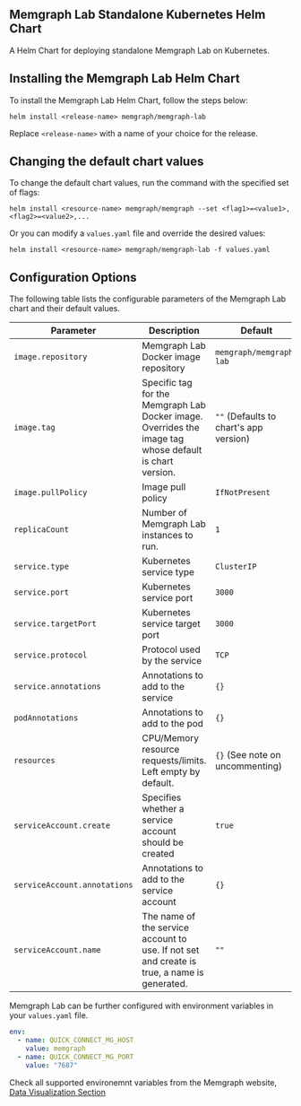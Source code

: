 ## Memgraph Lab Standalone Kubernetes Helm Chart
A Helm Chart for deploying standalone Memgraph Lab on Kubernetes.

## Installing the Memgraph Lab Helm Chart
To install the Memgraph Lab Helm Chart, follow the steps below:
```
helm install <release-name> memgraph/memgraph-lab
```
Replace `<release-name>` with a name of your choice for the release.

## Changing the default chart values
To change the default chart values, run the command with the specified set of flags:
```
helm install <resource-name> memgraph/memgraph --set <flag1>=<value1>,<flag2>=<value2>,...
```
Or you can modify a `values.yaml` file and override the desired values:
```
helm install <resource-name> memgraph/memgraph-lab -f values.yaml
```

## Configuration Options

The following table lists the configurable parameters of the Memgraph Lab chart and their default values.

| Parameter                    | Description                                                                                             | Default                                |
| ---------------------------- | ------------------------------------------------------------------------------------------------------- | -------------------------------------- |
| `image.repository`           | Memgraph Lab Docker image repository                                                                    | `memgraph/memgraph-lab`                |
| `image.tag`                  | Specific tag for the Memgraph Lab Docker image. Overrides the image tag whose default is chart version. | `""` (Defaults to chart's app version) |
| `image.pullPolicy`           | Image pull policy                                                                                       | `IfNotPresent`                         |
| `replicaCount`               | Number of Memgraph Lab instances to run.                                                                | `1`                                    |
| `service.type`               | Kubernetes service type                                                                                 | `ClusterIP`                            |
| `service.port`               | Kubernetes service port                                                                                 | `3000`                                 |
| `service.targetPort`         | Kubernetes service target port                                                                          | `3000`                                 |
| `service.protocol`           | Protocol used by the service                                                                            | `TCP`                                  |
| `service.annotations`        | Annotations to add to the service                                                                       | `{}`                                   |
| `podAnnotations`             | Annotations to add to the pod                                                                           | `{}`                                   |
| `resources`                  | CPU/Memory resource requests/limits. Left empty by default.                                             | `{}` (See note on uncommenting)        |
| `serviceAccount.create`      | Specifies whether a service account should be created                                                   | `true`                                 |
| `serviceAccount.annotations` | Annotations to add to the service account                                                               | `{}`                                   |
| `serviceAccount.name`        | The name of the service account to use. If not set and create is true, a name is generated.             | `""`                                   |

Memgraph Lab can be further configured with environment variables in your `values.yaml` file.

```yaml
env:
  - name: QUICK_CONNECT_MG_HOST
    value: memgraph
  - name: QUICK_CONNECT_MG_PORT
    value: "7687"
```
Check all supported environemnt variables from the Memgraph website, [Data Visualization Section](https://memgraph.com/docs/data-visualization/install-and-connect#environment-variables)
